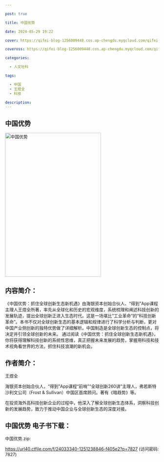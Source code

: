 ```yaml
---

post: true

title: 中国优势

date: 2024-05-29 19:22

cover: https://qifei-blog-1256009448.cos.ap-chengdu.myqcloud.com/qifei-blog/650f9d81c458853aef463c9c.jpg

coveross: https://qifei-blog-1256009448.cos.ap-chengdu.myqcloud.com/qifei-blog/650f9d81c458853aef463c9c.jpg

categories:

  - 人文社科

tags:

  - 中国
  - 王煜全
  - 科技

description:
---
```


## 中国优势
<img alt="中国优势 " class="aligncenter loaded" data-was-processed="true" decoding="async" fetchpriority="high" height="471" src="https://qifei-blog-1256009448.cos.ap-chengdu.myqcloud.com/qifei-blog/650f9d81c458853aef463c9c.jpg " style="cursor: zoom-in;" width="314"/>

## 内容简介：

《中国优势：抓住全球创新生态新机遇》由海银资本创始合伙人、“得到”App课程主理人王煜全所著，率先从全球化和历史的宏观维度，系统梳理和阐述科技创新的发展轨迹，提出全球创新正进入生态时代。这是一场堪比“工业革命”的“科技创新革命”。本书不仅对全球创新生态的基本逻辑和规律进行了科学分析与判断，更对中国产业侧创新的独特优势做了详细解析。中国制造是全球创新生态的控制点，将决定并引领全球创新的未来。 通过阅读《中国优势：抓住全球创新生态新机遇》，你将获得理解科技创新的系统性思维，真正把握未来发展的趋势，掌握用科技和技术视角看世界的方法，抓住科技浪潮的新机会。

## 作者简介：

王煜全

海银资本创始合伙人，“得到”App课程“前哨”“全球创新260讲”主理人，弗若斯特沙利文公司（Frost &amp; Sullivan）中国区首席顾问。著有《暗趋势》等。

在投资海外高科技创新企业的过程中，他深入了解全球创新生态体系，洞察科技创新的发展趋势，致力于推动中国企业与全球创新生态的深度对接。

## 中国优势 电子书下载：

中国优势.zip: 

https://url40.ctfile.com/f/24033340-1251238846-f405e2?p=7827 (访问密码: 7827)
